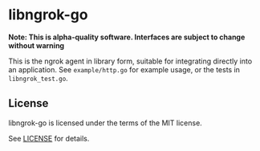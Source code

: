 # libngrok-go

**Note: This is alpha-quality software. Interfaces are subject to change
without warning**

This is the ngrok agent in library form, suitable for integrating directly into
an application. See `example/http.go` for example usage, or the tests in
`libngrok_test.go`.

## License

libngrok-go is licensed under the terms of the MIT license.

See [LICENSE](./LICENSE) for details.
